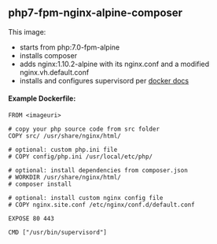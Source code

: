 ## php7-fpm-nginx-alpine-composer

This image:

 - starts from php:7.0-fpm-alpine
 - installs composer
 - adds nginx:1.10.2-alpine with its nginx.conf and a modified nginx.vh.default.conf
 - installs and configures supervisord per [docker docs](https://docs.docker.com/engine/admin/using_supervisord/)

#### Example Dockerfile:

```
FROM <imageuri>

# copy your php source code from src folder
COPY src/ /usr/share/nginx/html/

# optional: custom php.ini file
# COPY config/php.ini /usr/local/etc/php/

# optional: install dependencies from composer.json
# WORKDIR /usr/share/nginx/html/
# composer install

# optional: install custom nginx config file
# COPY nginx.site.conf /etc/nginx/conf.d/default.conf

EXPOSE 80 443

CMD ["/usr/bin/supervisord"]
```
